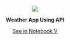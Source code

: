 <p align='center'><img src='https://raw.githubusercontent.com/DistroTEAM/Weather-App/master/PNG/h.png'></p>

<p align='center'><b>Weather App Using API</b></p>




<p align='center'><a href='https://github.com/DistroTEAM/Weather-App/blob/master/cli/Weather%20APP.ipynb'>See in Notebook V</a></p>
